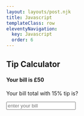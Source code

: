 ```yaml
---
layout: layouts/post.njk
title: Javascript
templateClass: row
eleventyNavigation:
  key: Javascript
  order: 6
---
```

<script>

// JavaScript Tip Calculator
function bill(whatIsMyBill) {
    let totalBill = 50;
    let tipPercent = 15;
    let tip = (totalBill / 100) * tipPercent;
    let totalBillWithTip = totalBill + tip; 
 document.getElementById("myBill").innerHTML = totalBillWithTip;
}
document.write('£' + totalBillWithTip);

</script>
<h2>Tip Calculator</h2>
<h4>Your bill is £50</h4>
<p>Your bill total with 15% tip is?</p>
<input type="text" id="Number" placeholder="enter your bill" oninput="bill(this.value)">
<p id="myBill"></p>

<script> 